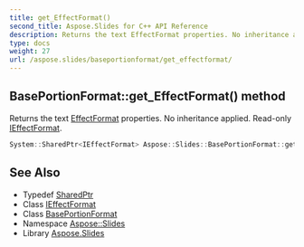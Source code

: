 ```yaml
---
title: get_EffectFormat()
second_title: Aspose.Slides for C++ API Reference
description: Returns the text EffectFormat properties. No inheritance applied. Read-only IEffectFormat.
type: docs
weight: 27
url: /aspose.slides/baseportionformat/get_effectformat/
---
```

## BasePortionFormat::get_EffectFormat() method


Returns the text [EffectFormat](../../effectformat/) properties. No inheritance applied. Read-only [IEffectFormat](../../ieffectformat/).

```cpp
System::SharedPtr<IEffectFormat> Aspose::Slides::BasePortionFormat::get_EffectFormat() override
```

## See Also

* Typedef [SharedPtr](../../../system/sharedptr/)
* Class [IEffectFormat](../../ieffectformat/)
* Class [BasePortionFormat](../)
* Namespace [Aspose::Slides](../../)
* Library [Aspose.Slides](../../../)